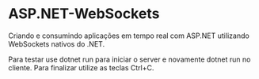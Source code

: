 # ASP.NET-WebSockets
Criando e consumindo aplicações em tempo real com ASP.NET utilizando WebSockets nativos do .NET.

Para testar use dotnet run para iniciar o server e novamente dotnet run no cliente. Para finalizar utilize as teclas Ctrl+C.
